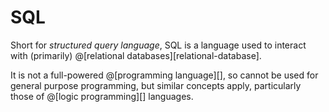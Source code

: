 # SQL

Short for *structured query language*, SQL is a language used to interact
with (primarily) @[relational databases][relational-database].

It is not a full-powered @[programming language][], so cannot be used for general
purpose programming, but similar concepts apply, particularly those of @[logic programming][]
languages.
